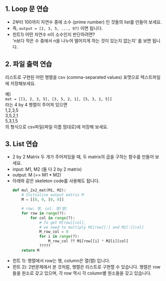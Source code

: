 ## 1. Loop 문 연습
- 2부터 100까지 자연수 중에 소수 (prime number) 인 것들의 list를 만들어 보세요.
- 즉, `output = [2, 3, 5, ..., 97]` 이면 됩니다.
- 힌트1) 어떤 자연수 n이 소수인지 판단하려면?<br>
	'n보다 작은 수 중에서 n을 나누어 떨어지게 하는 것이 있는지 없는지' 를 보면 됩니다.
  
## 2. 파일 출력 연습
리스트로 구현된 어떤 행렬을 csv (comma-separated values) 포맷으로 텍스트파일에 저장해보세요. <br>

예)<br>
`mat = [[1, 2, 3, 5], [3, 5, 2, 1], [5, 3, 1, 5]]` <br>
라는 4 by 4 행렬이 주어져 있으면 <br>
1,2,3,5 <br>
3,5,2,1 <br>
5,3,1,5 <br>
의 형식으로 csv파일(파일 이름 맘대로)에 저장해 보세요. <br>


## 3. List 연습
- 2 by 2 Matrix 두 개가 주어져있을 때, 두 matrix의 곱을 구하는 함수를 만들어 보세요.
- input: M1, M2 (둘 다 2 by 2 matrix)
- output: M (== M1 * M2)
- 아래와 같은 skeleton code를 사용해도 됩니다.
    ```python
    def mul_2x2_mat(M1, M2):
        # Initialize output matrix M
        M = [[0, 0, [0, 0]]

        # row: 행, col: 렬(열)
        for row in range(?):
            for col in range(?):
                # To get M[row][col], 
                # we need to multiply M1[row][:] and M2[:][col]
                M_row_col = 0
                for i in range(?):
                    M_row_col ?? M1[row][i] * M2[i][col]
                ?????
        return M
    ```
 - 힌트 1): 행렬에서 row는 행, column은 열(렬) 입니다.
 - 힌트 2): 2번문제에서 본 것처럼, 행렬은 리스트로 구현할 수 있습니다. 행렬은 row들을 원소로 갖고 있으며, 각 row 역시 각 column별 원소들을 갖고 있습니다.
